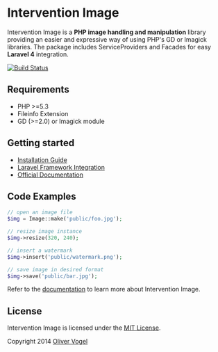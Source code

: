 # Intervention Image

Intervention Image is a **PHP image handling and manipulation** library providing an easier and expressive way of using PHP's GD or Imagick libraries. The package includes ServiceProviders and Facades for easy **Laravel 4** integration.

[![Build Status](https://travis-ci.org/Intervention/image.png?branch=master)](https://travis-ci.org/Intervention/image)

## Requirements

- PHP >=5.3
- Fileinfo Extension
- GD (>=2.0) or Imagick module

## Getting started

- [Installation Guide](http://image.intervention.io/installation)
- [Laravel Framework Integration](http://image.intervention.io/laravel)
- [Official Documentation](http://image.intervention.io/)

## Code Examples

```php
// open an image file
$img = Image::make('public/foo.jpg');

// resize image instance
$img->resize(320, 240);

// insert a watermark
$img->insert('public/watermark.png');

// save image in desired format
$img->save('public/bar.jpg');
```

Refer to the [documentation](http://image.intervention.io/) to learn more about Intervention Image.

## License

Intervention Image is licensed under the [MIT License](http://opensource.org/licenses/MIT).

Copyright 2014 [Oliver Vogel](http://olivervogel.net/)